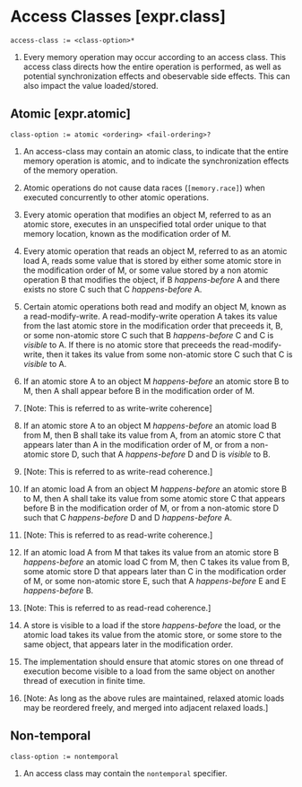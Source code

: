 # Access Classes [expr.class]

`access-class := <class-option>*`

1. Every memory operation may occur according to an access class. This access class directs how the entire operation is performed, as well as potential synchronization effects and obeservable side effects. This can also impact the value loaded/stored.

## Atomic [expr.atomic]

`class-option := atomic <ordering> <fail-ordering>?`

1. An access-class may contain an atomic class, to indicate that the entire memory operation is atomic, and to indicate the synchronization effects of the memory operation. 

2. Atomic operations do not cause data races (`[memory.race]`) when executed concurrently to other atomic operations. 

3. Every atomic operation that modifies an object M, referred to as an atomic store, executes in an unspecified total order unique to that memory location, known as the modification order of M. 

4. Every atomic operation that reads an object M, referred to as an atomic load A, reads some value that is stored by either some atomic store in the modification order of M, or some value stored by a non atomic operation B that modifies the object, if B *happens-before* A and there exists no store C such that C *happens-before* A.

5. Certain atomic operations both read and modify an object M, known as a read-modify-write. A read-modify-write operation A takes its value from the last atomic store in the modification order that preceeds it, B, or some non-atomic store C such that B *happens-before* C and C is *visible* to A. If there is no atomic store that preceeds the read-modify-write, then it takes its value from some non-atomic store C such that C is *visible* to A.

5. If an atomic store A to an object M *happens-before* an atomic store B to M, then A shall appear before B in the modification order of M.

6. [Note: This is referred to as write-write coherence]

7. If an atomic store A to an object M *happens-before* an atomic load B from M, then B shall take its value from A, from an atomic store C that appears later than A in the modification order of M, or from a non-atomic store D, such that A *happens-before* D and D is *visible* to B.

8. [Note: This is referred to as write-read coherence.]

9. If an atomic load A from an object M *happens-before* an atomic store B to M, then A shall take its value from some atomic store C that appears before B in the modification order of M, or from a non-atomic store D such that C *happens-before* D and D *happens-before* A.

10. [Note: This is referred to as read-write coherence.]

11. If an atomic load A from M that takes its value from an atomic store B *happens-before* an atomic load C from M, then C takes its value from B, some atomic store D that appears later than C in the modification order of M, or some non-atomic store E, such that A *happens-before* E and E *happens-before* B.

12. [Note: This is referred to as read-read coherence.]

13. A store is visible to a load if the store *happens-before* the load, or the atomic load takes its value from the atomic store, or some store to the same object, that appears later in the modification order.

14. The implementation should ensure that atomic stores on one thread of execution become visible to a load from the same object on another thread of execution in finite time. 

15. [Note: As long as the above rules are maintained, relaxed atomic loads may be reordered freely, and merged into adjacent relaxed loads.]

## Non-temporal

`class-option := nontemporal`

1. An access class may contain the `nontemporal` specifier. 

